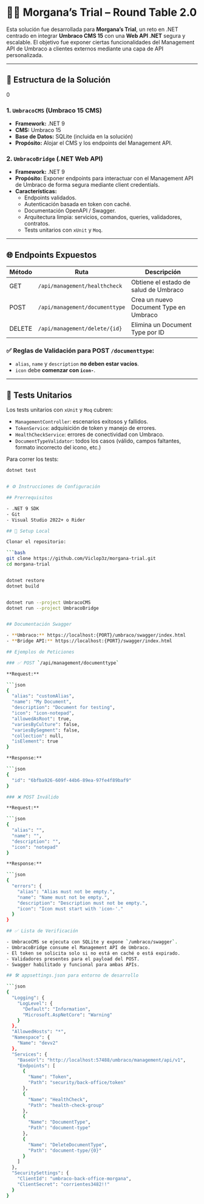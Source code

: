 # 🧙‍♀️ Morgana’s Trial – Round Table 2.0

Esta solución fue desarrollada para **Morgana’s Trial**, un reto en .NET centrado en integrar **Umbraco CMS 15** con una **Web API .NET** segura y escalable. El objetivo fue exponer ciertas funcionalidades del Management API de Umbraco a clientes externos mediante una capa de API personalizada.

---

## 🧱 Estructura de la Solución
0
### 1. `UmbracoCMS` (Umbraco 15 CMS)

- **Framework:** .NET 9  
- **CMS:** Umbraco 15  
- **Base de Datos:** SQLite (incluida en la solución)  
- **Propósito:** Alojar el CMS y los endpoints del Management API.

### 2. `UmbracoBridge` (.NET Web API)

- **Framework:** .NET 9  
- **Propósito:** Exponer endpoints para interactuar con el Management API de Umbraco de forma segura mediante client credentials.  
- **Características:**
  - Endpoints validados.
  - Autenticación basada en token con caché.
  - Documentación OpenAPI / Swagger.
  - Arquitectura limpia: servicios, comandos, queries, validadores, contratos.
  - Tests unitarios con `xUnit` y `Moq`.

---

## 🌐 Endpoints Expuestos

| Método | Ruta                                | Descripción                                      |
|--------|-------------------------------------|--------------------------------------------------|
| GET    | `/api/management/healthcheck`       | Obtiene el estado de salud de Umbraco           |
| POST   | `/api/management/documenttype`      | Crea un nuevo Document Type en Umbraco          |
| DELETE | `/api/management/delete/{id}`       | Elimina un Document Type por ID                 |

### ✅ Reglas de Validación para POST `/documenttype`:

- `alias`, `name` y `description` **no deben estar vacíos**.
- `icon` debe **comenzar con `icon-`**.

---

## 🧪 Tests Unitarios

Los tests unitarios con `xUnit` y `Moq` cubren:

- `ManagementController`: escenarios exitosos y fallidos.
- `TokenService`: adquisición de token y manejo de errores.
- `HealthCheckService`: errores de conectividad con Umbraco.
- `DocumentTypeValidator`: todos los casos (válido, campos faltantes, formato incorrecto del icono, etc.)

Para correr los tests:

```bash
dotnet test


# ⚙️ Instrucciones de Configuración

## Prerrequisitos

- .NET 9 SDK
- Git
- Visual Studio 2022+ o Rider

## 🔧 Setup Local

Clonar el repositorio:

```bash
git clone https://github.com/Viclop3z/morgana-trial.git
cd morgana-trial


dotnet restore
dotnet build


dotnet run --project UmbracoCMS
dotnet run --project UmbracoBridge


## Documentación Swagger

- **Umbraco:** https://localhost:{PORT}/umbraco/swagger/index.html
- **Bridge API:** https://localhost:{PORT}/swagger/index.html

## Ejemplos de Peticiones

### ✅ POST `/api/management/documenttype`

**Request:**

```json
{
  "alias": "customAlias",
  "name": "My Document",
  "description": "Document for testing",
  "icon": "icon-notepad",
  "allowedAsRoot": true,
  "variesByCulture": false,
  "variesBySegment": false,
  "collection": null,
  "isElement": true
}

**Response:**

```json
{
  "id": "6bfba926-609f-44b6-89ea-97fe4f89baf9"
}

### ❌ POST Inválido

**Request:**

```json
{
  "alias": "",
  "name": "",
  "description": "",
  "icon": "notepad"
}

**Response:**

```json
{
  "errors": {
    "alias": "Alias must not be empty.",
    "name": "Name must not be empty.",
    "description": "Description must not be empty.",
    "icon": "Icon must start with 'icon-'."
  }
}

## ✅ Lista de Verificación

- UmbracoCMS se ejecuta con SQLite y expone `/umbraco/swagger`.
- UmbracoBridge consume el Management API de Umbraco.
- El token se solicita solo si no está en caché o está expirado.
- Validadores presentes para el payload del POST.
- Swagger habilitado y funcional para ambas APIs.

## 🛠️ appsettings.json para entorno de desarrollo

```json
{
  "Logging": {
    "LogLevel": {
      "Default": "Information",
      "Microsoft.AspNetCore": "Warning"
    }
  },
  "AllowedHosts": "*",
  "Namespace": {
    "Name": "devv2"
  },
  "Services": {
    "BaseUrl": "http://localhost:57488/umbraco/management/api/v1",
    "Endpoints": [
      {
        "Name": "Token",
        "Path": "security/back-office/token"
      },
      {
        "Name": "HealthCheck",
        "Path": "health-check-group"
      },
      {
        "Name": "DocumentType",
        "Path": "document-type"
      },
      {
        "Name": "DeleteDocumentType",
        "Path": "document-type/{0}"
      }
    ]
  },
  "SecuritySettings": {
    "ClientId": "umbraco-back-office-morgana",
    "ClientSecret": "corrientes3482!!"
  }
}

